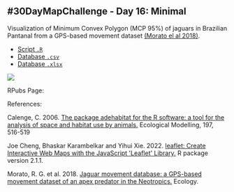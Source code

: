 ## #30DayMapChallenge - Day 16: Minimal 

Visualization of Minimum Convex Polygon (MCP 95%) of jaguars in Brazilian Pantanal from a GPS-based movement dataset [(Morato el al 2018)](http://doi.org/10.1002/ecy.2379). 

- [Script `.R`](https://github.com/fblpalmeira/jaguar_adehabitatHR/blob/main/data/jaguars_adehabitat_polygons.R)
- [Database `.csv`](https://github.com/fblpalmeira/jaguar_interactivemap/blob/main/data/jaguar_movement_data.csv)
- [Database `.xlsx`](https://github.com/fblpalmeira/jaguar_interactivemap/blob/main/data/Jaguar_additional%20information.xlsx)

<img src="https://github.com/fblpalmeira/jaguar_adehabitatHR/blob/main/data/jaguar_adehabitatHR.png">

RPubs Page: 

References: 

Calenge, C. 2006. [The package adehabitat for the R software: a tool for the analysis of space and habitat use by animals.](https://doi.org/10.1016/j.ecolmodel.2006.03.017) Ecological Modelling, 197, 516-519

Joe Cheng, Bhaskar Karambelkar and Yihui Xie. 2022. [leaflet: Create Interactive Web Maps with the JavaScript 'Leaflet' Library.](https://CRAN.R-project.org/package=leaflet) R package version 2.1.1. 

Morato, R. G. et al. 2018. [Jaguar movement database: a GPS-based movement dataset of an apex predator in the Neotropics.](http://doi.org/10.1002/ecy.2379) Ecology.
